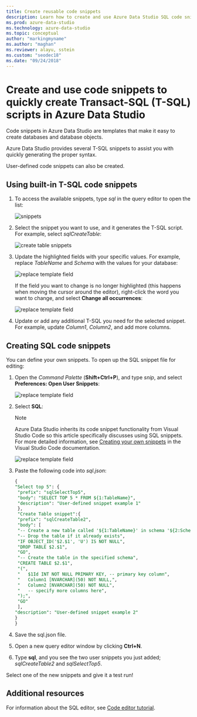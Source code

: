 ```yaml
---
title: Create reusable code snippets
description: Learn how to create and use Azure Data Studio SQL code snippets, which make it easy to create databases and database objects.
ms.prod: azure-data-studio
ms.technology: azure-data-studio
ms.topic: conceptual
author: "markingmyname"
ms.author: "maghan"
ms.reviewer: alayu, sstein
ms.custom: "seodec18"
ms.date: "09/24/2018"
---
```


# Create and use code snippets to quickly create Transact-SQL (T-SQL) scripts in Azure Data Studio

Code snippets in Azure Data Studio are templates that make it easy to create databases and database objects. 

Azure Data Studio provides several T-SQL snippets to assist you with quickly generating the proper syntax. 

User-defined code snippets can also be created.

## Using built-in T-SQL code snippets

1. To access the available snippets, type *sql* in the query editor to open the list:

   ![snippets](media/code-snippets/sql-snippets.png)

1. Select the snippet you want to use, and it generates the T-SQL script. For example, select *sqlCreateTable*:

   ![create table snippets](media/code-snippets/create-table.png)

1. Update the highlighted fields with your specific values. For example, replace *TableName* and *Schema* with the values for your database:

   ![replace template field](media/code-snippets/table-from-snippet.png)

   If the field you want to change is no longer highlighted (this happens when moving the cursor around the editor), right-click the word you want to change, and select **Change all occurrences**:

   ![replace template field](media/code-snippets/change-all.png)

1. Update or add any additional T-SQL you need for the selected snippet. For example, update *Column1*, *Column2*, and add more columns.


 
## Creating SQL code snippets 

You can define your own snippets. To open up the SQL snippet file for editing:

1. Open the *Command Palette* (**Shift+Ctrl+P**), and type *snip*, and select **Preferences: Open User Snippets**:

   ![replace template field](media/code-snippets/user-snippets.png)

1. Select **SQL**:

   > [!NOTE]
   > Azure Data Studio inherits its code snippet functionality from Visual Studio Code so this article specifically discusses using SQL snippets. For more detailed information, see [Creating your own snippets](https://code.visualstudio.com/docs/editor/userdefinedsnippets) in the Visual Studio Code documentation. 

   ![replace template field](media/code-snippets/select-sql.png)

1. Paste the following code into *sql.json*:

   ```sql
   {
   "Select top 5": {
	"prefix": "sqlSelectTop5",
	"body": "SELECT TOP 5 * FROM ${1:TableName}",
	"description": "User-defined snippet example 1"
    },
    "Create Table snippet":{
	"prefix": "sqlCreateTable2",
    "body": [
	"-- Create a new table called '${1:TableName}' in schema '${2:SchemaName}'",
	"-- Drop the table if it already exists",
	"IF OBJECT_ID('$2.$1', 'U') IS NOT NULL",
	"DROP TABLE $2.$1",
	"GO",
	"-- Create the table in the specified schema",
	"CREATE TABLE $2.$1",
	"(",
	"   $1Id INT NOT NULL PRIMARY KEY, -- primary key column",
	"   Column1 [NVARCHAR](50) NOT NULL,",
	"   Column2 [NVARCHAR](50) NOT NULL",
	"   -- specify more columns here",
	");",
	"GO"
	],
   "description": "User-defined snippet example 2"
   }
   }
   ```

1. Save the sql.json file.
1. Open a new query editor window by clicking **Ctrl+N**.
2. Type **sql**, and you see the two user snippets you just added; *sqlCreateTable2* and *sqlSelectTop5*.

Select one of the new snippets and give it a test run!


## Additional resources

For information about the SQL editor, see [Code editor tutorial](tutorial-sql-editor.md).
